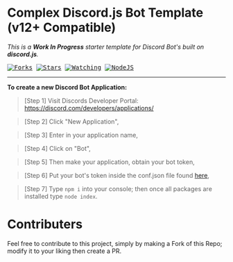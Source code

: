 Complex Discord.js Bot Template (v12+ Compatible)
=
_This is a **Work In Progress** starter template for Discord Bot's built on **discord.js**._

<kbd>[![Forks](https://img.shields.io/github/forks/cybercdn/Complex-DiscordJS-Bot-Template?color=blue&label=Total%20Forks&logoColor=blue&style=social)](https://github.com/CyberCDN/Simple-DJS-Template)
[![Stars](https://img.shields.io/github/stars/cybercdn/Simple-DJS-Template?color=blue&label=Total%20Stars&logoColor=blue&style=social)]()
[![Watching](https://img.shields.io/github/watchers/CyberCDN/Simple-DJS-Template?label=Total%20Watching&logoColor=blue&style=social)]()
[![NodeJS](https://img.shields.io/badge/NodeJS-v12.19.0-black?&maxAge=3600&style=social&logo=node.js)](https://nodejs.org/)

</kbd>

---

**To create a new Discord Bot Application:**
 
> [Step 1] Visit Discords Developer Portal: https://discord.com/developers/applications/

> [Step 2] Click "New Application", 

> [Step 3] Enter in your application name,

> [Step 4] Click on "Bot", 

> [Step 5] Then make your application, obtain your bot token,

> [Step 6] Put your bot's token inside the conf.json file found [here](https://github.com/CyberCDN/Simple-DJS-Template/blob/main/Settings/conf.json),

> [Step 7] Type `npm i` into your console; then once all packages are installed type `node index`.  

Contributers
=
Feel free to contribute to this project, simply by making a Fork of this Repo; modify it to your liking then create a PR.
